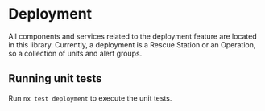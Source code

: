 # Deployment

All components and services related to the deployment feature are located in
this library. Currently, a deployment is a Rescue Station or an Operation, so a
collection of units and alert groups.

## Running unit tests

Run `nx test deployment` to execute the unit tests.
